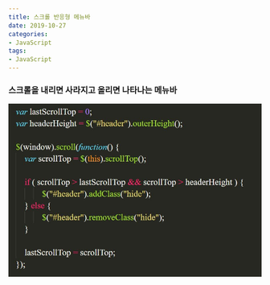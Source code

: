 ```yaml
---
title: 스크롤 반응형 메뉴바
date: 2019-10-27
categories:
- JavaScript
tags:
- JavaScript
---
```


### 스크롤을 내리면 사라지고 올리면 나타나는 메뉴바

![scrollResponsive](scroll.jpg)
